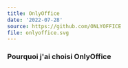 ```yaml
---
title: OnlyOffice
date: '2022-07-28'
source: https://github.com/ONLYOFFICE
file: onlyoffice.svg
---
```


### Pourquoi j'ai choisi OnlyOffice
